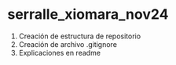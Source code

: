 # serralle_xiomara_nov24

1. Creación de estructura de repositorio
2. Creación de archivo .gitignore
3. Explicaciones en readme